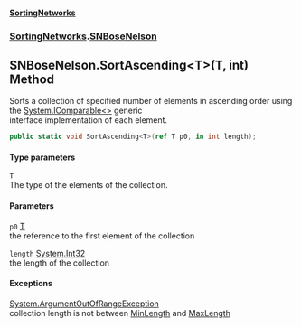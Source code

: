 #### [SortingNetworks](./index.md 'index')
### [SortingNetworks](./SortingNetworks.md 'SortingNetworks').[SNBoseNelson](./SortingNetworks-SNBoseNelson.md 'SortingNetworks.SNBoseNelson')
## SNBoseNelson.SortAscending&lt;T&gt;(T, int) Method
Sorts a collection of specified number of elements in ascending order using the [System.IComparable&lt;&gt;](https://docs.microsoft.com/en-us/dotnet/api/System.IComparable-1 'System.IComparable`1') generic  
interface implementation of each element.  
```csharp
public static void SortAscending<T>(ref T p0, in int length);
```
#### Type parameters
<a name='SortingNetworks-SNBoseNelson-SortAscending-T-(T_int)-T'></a>
`T`  
The type of the elements of the collection.  
  
#### Parameters
<a name='SortingNetworks-SNBoseNelson-SortAscending-T-(T_int)-p0'></a>
`p0` [T](#SortingNetworks-SNBoseNelson-SortAscending-T-(T_int)-T 'SortingNetworks.SNBoseNelson.SortAscending&lt;T&gt;(T, int).T')  
the reference to the first element of the collection  
  
<a name='SortingNetworks-SNBoseNelson-SortAscending-T-(T_int)-length'></a>
`length` [System.Int32](https://docs.microsoft.com/en-us/dotnet/api/System.Int32 'System.Int32')  
the length of the collection  
  
#### Exceptions
[System.ArgumentOutOfRangeException](https://docs.microsoft.com/en-us/dotnet/api/System.ArgumentOutOfRangeException 'System.ArgumentOutOfRangeException')  
collection length is not between [MinLength](./SortingNetworks-SNBoseNelson-MinLength.md 'SortingNetworks.SNBoseNelson.MinLength') and [MaxLength](./SortingNetworks-SNBoseNelson-MaxLength.md 'SortingNetworks.SNBoseNelson.MaxLength')  
